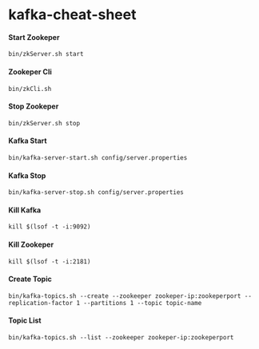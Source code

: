 # kafka-cheat-sheet

#### Start Zookeper
```
bin/zkServer.sh start
```

#### Zookeper Cli
```
bin/zkCli.sh
```

#### Stop Zookeper
```
bin/zkServer.sh stop
```

#### Kafka Start
```
bin/kafka-server-start.sh config/server.properties
```

#### Kafka Stop
```
bin/kafka-server-stop.sh config/server.properties
```

#### Kill Kafka 
```
kill $(lsof -t -i:9092) 
```

#### Kill Zookeper
```
kill $(lsof -t -i:2181)
```

#### Create Topic
```
bin/kafka-topics.sh --create --zookeeper zookeper-ip:zookeperport --replication-factor 1 --partitions 1 --topic topic-name
```

#### Topic List
```
bin/kafka-topics.sh --list --zookeeper zookeper-ip:zookeperport
```
